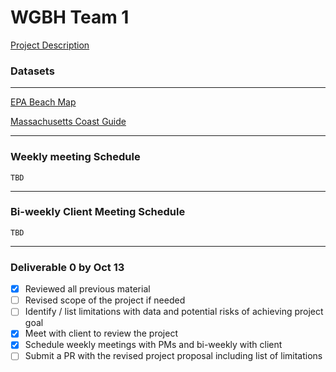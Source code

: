 # WGBH Team 1

[Project Description](Project_Description.pdf)

### Datasets

---

[EPA Beach Map](https://watersgeo.epa.gov/beacon2/)

[Massachusetts Coast Guide](https://mass-eoeea.maps.arcgis.com/apps/MapSeries/index.html?appid=35ba833bdc704d49b71a71c511224eb6)

---

### Weekly meeting Schedule
    TBD
---

### Bi-weekly Client Meeting Schedule
    TBD
---

### Deliverable 0 by Oct 13

- [x] Reviewed all previous material
- [ ] Revised scope of the project if needed
- [ ] Identify / list limitations with data and potential risks of achieving project goal
- [x] Meet with client to review the project
- [x] Schedule weekly meetings with PMs and bi-weekly with client
- [ ] Submit a PR with the revised project proposal including list of limitations
